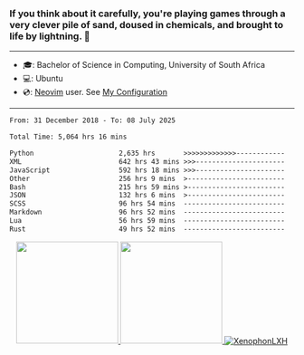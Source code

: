 ### If you think about it carefully, you're playing games through a very clever pile of sand, doused in chemicals, and brought to life by lightning.  👋

-------------------------------------------------------------------------------------------------------

- 🎓: Bachelor of Science in Computing, University of South Africa
- 💻: Ubuntu
- 💿: [Neovim](https://github.com/neovim/neovim) user. See [My Configuration](https://github.com/XenophonLXH/xenovim)

-------------------------------------------------------------------------------------------------------

<!--START_SECTION:waka-->

```txt
From: 31 December 2018 - To: 08 July 2025

Total Time: 5,064 hrs 16 mins

Python                     2,635 hrs       >>>>>>>>>>>>>------------   52.04 %
XML                        642 hrs 43 mins >>>----------------------   12.69 %
JavaScript                 592 hrs 18 mins >>>----------------------   11.70 %
Other                      256 hrs 9 mins  >------------------------   05.06 %
Bash                       215 hrs 59 mins >------------------------   04.27 %
JSON                       132 hrs 6 mins  >------------------------   02.61 %
SCSS                       96 hrs 54 mins  -------------------------   01.91 %
Markdown                   96 hrs 52 mins  -------------------------   01.91 %
Lua                        56 hrs 59 mins  -------------------------   01.13 %
Rust                       49 hrs 52 mins  -------------------------   00.98 %
```

<!--END_SECTION:waka-->


<p align="center">
    <a href="https://github.com/XenophonLXH">
        <img height="180em" src="https://github-readme-stats-eight-theta.vercel.app/api?username=XenophonLXH&show_icons=true&theme=algolia&include_all_commits=true&count_private=true"/>
        <img height="180em" src="https://github-readme-stats-eight-theta.vercel.app/api/top-langs/?username=XenophonLXH&layout=compact&langs_count=8&theme=algolia"/>
        <img align="center" src="https://github-readme-streak-stats.herokuapp.com/?user=XenophonLXH&theme=algolia" alt="XenophonLXH" />
    </a>
</p>
